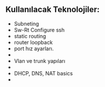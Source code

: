 ## Kullanılacak Teknolojiler:
- Subneting
- Sw-Rt Configure ssh 
- static routing
- router loopback 
- port hız ayarları.
- 
- Vlan ve trunk yapıları
- 
- DHCP, DNS, NAT basics
- 